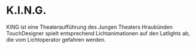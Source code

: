 # K.I.N.G.

KING ist eine Theateraufführung des Jungen Theaters Hraubünden
TouchDesigner spielt entsprechend Lichtanimationen auf den Latlights ab, die vom Lichtoperator gefahren werden.
